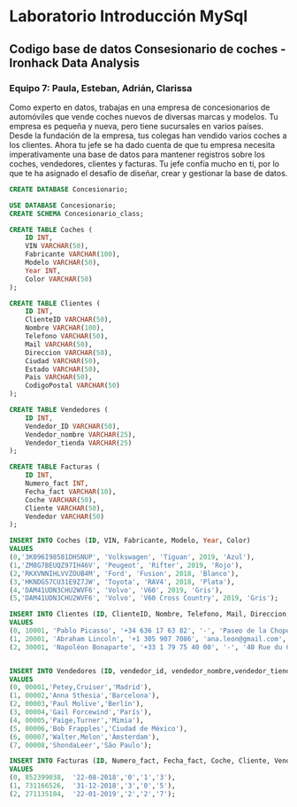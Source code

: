 # Laboratorio Introducción MySql 

## Codigo base de datos Consesionario de coches - Ironhack Data Analysis
### Equipo 7: Paula, Esteban, Adrián, Clarissa

Como experto en datos, trabajas en una empresa de concesionarios de automóviles que vende coches nuevos de diversas marcas y modelos. Tu empresa es pequeña y nueva, pero tiene sucursales en varios países. Desde la fundación de la empresa, tus colegas han vendido varios coches a los clientes. Ahora tu jefe se ha dado cuenta de que tu empresa necesita imperativamente una base de datos para mantener registros sobre los coches, vendedores, clientes y facturas. Tu jefe confía mucho en ti, por lo que te ha asignado el desafío de diseñar, crear y gestionar la base de datos.
 
```sql
CREATE DATABASE Concesionario;

USE DATABASE Concesionario;
CREATE SCHEMA Concesionario_class;

CREATE TABLE Coches (
    ID INT,
    VIN VARCHAR(50),
    Fabricante VARCHAR(100),
    Modelo VARCHAR(50),
    Year INT,
    Color VARCHAR(50)
);

CREATE TABLE Clientes (
    ID INT,
    ClienteID VARCHAR(50),
    Nombre VARCHAR(100),
    Telefono VARCHAR(50),
    Mail VARCHAR(50),
    Direccion VARCHAR(50),
    Ciudad VARCHAR(50),
    Estado VARCHAR(50),
    Pais VARCHAR(50),
    CodigoPostal VARCHAR(50)
);

CREATE TABLE Vendedores (
    ID INT,
    Vendedor_ID VARCHAR(50),
    Vendedor_nombre VARCHAR(25),
    Vendedor_tienda VARCHAR(25)
);

CREATE TABLE Facturas (
    ID INT,
    Numero_fact INT,
    Fecha_fact VARCHAR(10),
    Coche VARCHAR(50),
    Cliente VARCHAR(50),
    Vendedor VARCHAR(50)
);

INSERT INTO Coches (ID, VIN, Fabricante, Modelo, Year, Color)
VALUES 
(0,'3K096I98581DHSNUP', 'Volkswagen', 'Tiguan', 2019, 'Azul'),
(1,'ZM8G7BEUQZ97IH46V', 'Peugeot', 'Rifter', 2019, 'Rojo'), 
(2,'RKXVNNIHLVVZOUB4M', 'Ford', 'Fusion', 2018, 'Blanco'), 
(3,'HKNDGS7CU31E9Z7JW', 'Toyota', 'RAV4', 2018, 'Plata'), 
(4,'DAM41UDN3CHU2WVF6', 'Volvo', 'V60', 2019, 'Gris'), 
(5,'DAM41UDN3CHU2WVF6', 'Volvo', 'V60 Cross Country', 2019, 'Gris');

INSERT INTO Clientes (ID, ClienteID, Nombre, Telefono, Mail, Direccion, Ciudad, Estado, Pais, CodigoPostal)
VALUES
(0, 10001, 'Pablo Picasso', '+34 636 17 63 82', '-', 'Paseo de la Chopera, 14', 'Madrid', 'Madrid', 'España', '28045'), 
(1, 20001, 'Abraham Lincoln', '+1 305 907 7086', 'ana.leon@gmail.com', '120 SW 8th St', 'Miami', 'Florida', 'Estados Unidos', '33130'), 
(2, 30001, 'Napoléon Bonaparte', '+33 1 79 75 40 00', '-', '40 Rue du Colisée', 'París', 'Île-de-France', 'Francia', '75008');


INSERT INTO Vendedores (ID, vendedor_id, vendedor_nombre,vendedor_tienda)
VALUES
(0, 00001,'Petey,Cruiser','Madrid'),
(1, 00002,'Anna Sthesia','Barcelona'),
(2, 00003,'Paul Molive','Berlín'),
(3, 00004,'Gail Forcewind','París'),
(4, 00005,'Paige,Turner','Mimia'),
(5, 00006,'Bob Frapples','Ciudad de México'),
(6, 00007,'Walter,Melon','Ámsterdam'),
(7, 00008,'ShondaLeer','São Paulo');

INSERT INTO Facturas (ID, Numero_fact, Fecha_fact, Coche, Cliente, Vendedor)
VALUES 
(0, 852399038,	'22-08-2018','0','1','3'),
(1, 731166526,	'31-12-2018','3','0','5'),
(2, 271135104,	'22-01-2019','2','2','7');

